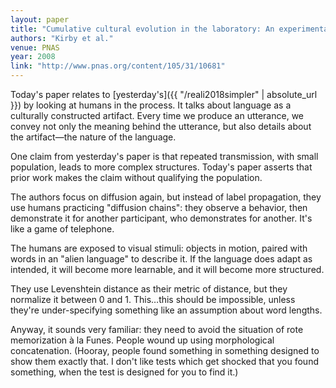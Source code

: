 ```yaml
---
layout: paper
title: "Cumulative cultural evolution in the laboratory: An experimental approach to the origins of structure in human language"
authors: "Kirby et al."
venue: PNAS
year: 2008
link: "http://www.pnas.org/content/105/31/10681"
---
```


Today's paper relates to [yesterday's]({{ "/reali2018simpler" | absolute_url }}) by looking at humans in the process. It talks about language as a culturally constructed artifact. Every time we produce an utterance, we convey not only the meaning behind the utterance, but also details about the artifact—the nature of the language.

<!--more-->

One claim from yesterday's paper is that repeated transmission, with small population, leads to more complex structures. Today's paper asserts that prior work makes the claim without qualifying the population.

The authors focus on diffusion again, but instead of label propagation, they use humans practicing "diffusion chains": they observe a behavior, then demonstrate it for another participant, who demonstrates for another. It's like a game of telephone.

The humans are exposed to visual stimuli: objects in motion, paired with words in an "alien language" to describe it. If the language does adapt as intended, it will become more learnable, and it will become more structured.

They use Levenshtein distance as their metric of distance, but they normalize it between 0 and 1. This…this should be impossible, unless they're under-specifying something like an assumption about word lengths.

Anyway, it sounds very familiar: they need to avoid the situation of rote memorization à la Funes. People wound up using morphological concatenation. (Hooray, people found something in something designed to show them exactly that. I don't like tests which get shocked that you found something, when the test is designed for you to find it.)
